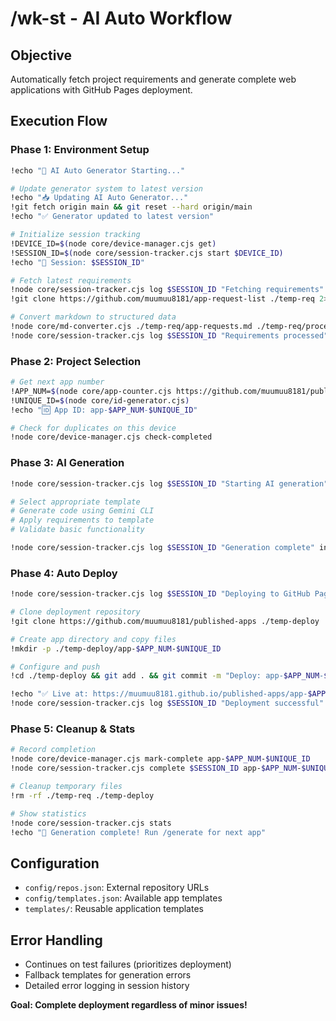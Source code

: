 # /wk-st - AI Auto Workflow

## Objective
Automatically fetch project requirements and generate complete web applications with GitHub Pages deployment.

## Execution Flow

### Phase 1: Environment Setup
```bash
!echo "🚀 AI Auto Generator Starting..."

# Update generator system to latest version
!echo "📥 Updating AI Auto Generator..."
!git fetch origin main && git reset --hard origin/main
!echo "✅ Generator updated to latest version"

# Initialize session tracking
!DEVICE_ID=$(node core/device-manager.cjs get)
!SESSION_ID=$(node core/session-tracker.cjs start $DEVICE_ID)
!echo "📱 Session: $SESSION_ID"

# Fetch latest requirements
!node core/session-tracker.cjs log $SESSION_ID "Fetching requirements" info
!git clone https://github.com/muumuu8181/app-request-list ./temp-req 2>/dev/null || git -C ./temp-req pull

# Convert markdown to structured data
!node core/md-converter.cjs ./temp-req/app-requests.md ./temp-req/processed.json
!node core/session-tracker.cjs log $SESSION_ID "Requirements processed" info
```

### Phase 2: Project Selection
```bash
# Get next app number
!APP_NUM=$(node core/app-counter.cjs https://github.com/muumuu8181/published-apps)
!UNIQUE_ID=$(node core/id-generator.cjs)
!echo "🆔 App ID: app-$APP_NUM-$UNIQUE_ID"

# Check for duplicates on this device
!node core/device-manager.cjs check-completed
```

### Phase 3: AI Generation
```bash
!node core/session-tracker.cjs log $SESSION_ID "Starting AI generation" info

# Select appropriate template
# Generate code using Gemini CLI
# Apply requirements to template
# Validate basic functionality

!node core/session-tracker.cjs log $SESSION_ID "Generation complete" info
```

### Phase 4: Auto Deploy
```bash
!node core/session-tracker.cjs log $SESSION_ID "Deploying to GitHub Pages" info

# Clone deployment repository
!git clone https://github.com/muumuu8181/published-apps ./temp-deploy

# Create app directory and copy files
!mkdir -p ./temp-deploy/app-$APP_NUM-$UNIQUE_ID

# Configure and push
!cd ./temp-deploy && git add . && git commit -m "Deploy: app-$APP_NUM-$UNIQUE_ID" && git push

!echo "✅ Live at: https://muumuu8181.github.io/published-apps/app-$APP_NUM-$UNIQUE_ID/"
!node core/session-tracker.cjs log $SESSION_ID "Deployment successful" info
```

### Phase 5: Cleanup & Stats
```bash
# Record completion
!node core/device-manager.cjs mark-complete app-$APP_NUM-$UNIQUE_ID
!node core/session-tracker.cjs complete $SESSION_ID app-$APP_NUM-$UNIQUE_ID success

# Cleanup temporary files
!rm -rf ./temp-req ./temp-deploy

# Show statistics
!node core/session-tracker.cjs stats
!echo "🎉 Generation complete! Run /generate for next app"
```

## Configuration
- `config/repos.json`: External repository URLs
- `config/templates.json`: Available app templates  
- `templates/`: Reusable application templates

## Error Handling
- Continues on test failures (prioritizes deployment)
- Fallback templates for generation errors
- Detailed error logging in session history

**Goal: Complete deployment regardless of minor issues!**